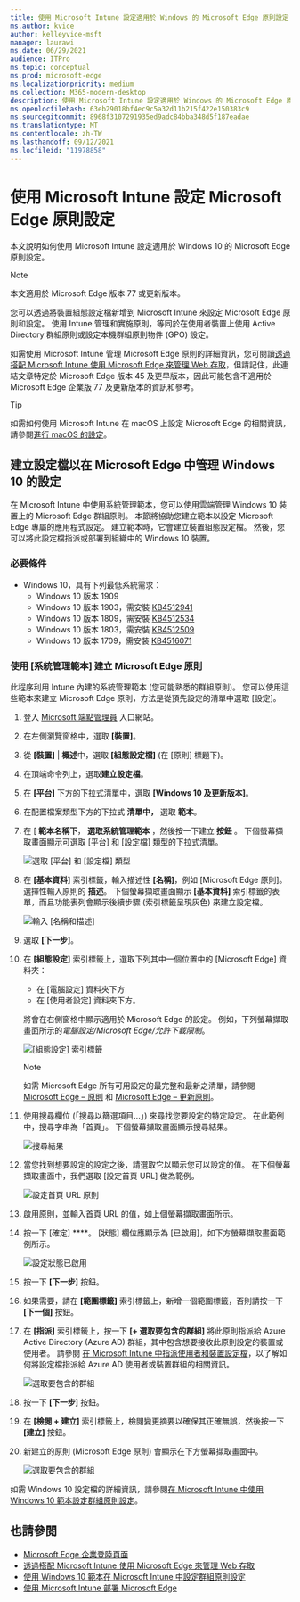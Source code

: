 ```yaml
---
title: 使用 Microsoft Intune 設定適用於 Windows 的 Microsoft Edge 原則設定
ms.author: kvice
author: kelleyvice-msft
manager: laurawi
ms.date: 06/29/2021
audience: ITPro
ms.topic: conceptual
ms.prod: microsoft-edge
ms.localizationpriority: medium
ms.collection: M365-modern-desktop
description: 使用 Microsoft Intune 設定適用於 Windows 的 Microsoft Edge 原則設定。
ms.openlocfilehash: 63eb29018bf4ec9c5a32d11b215f422e150383c9
ms.sourcegitcommit: 8968f3107291935ed9adc84bba348d5f187eadae
ms.translationtype: MT
ms.contentlocale: zh-TW
ms.lasthandoff: 09/12/2021
ms.locfileid: "11978858"
---
```

# <a name="configure-microsoft-edge-policy-settings-with-microsoft-intune"></a>使用 Microsoft Intune 設定 Microsoft Edge 原則設定

本文說明如何使用 Microsoft Intune 設定適用於 Windows 10 的 Microsoft Edge 原則設定。

> [!NOTE]
> 本文適用於 Microsoft Edge 版本 77 或更新版本。

您可以透過將裝置組態設定檔新增到 Microsoft Intune 來設定 Microsoft Edge 原則和設定。 使用 Intune 管理和實施原則，等同於在使用者裝置上使用 Active Directory 群組原則或設定本機群組原則物件 (GPO) 設定。

如需使用 Microsoft Intune 管理 Microsoft Edge 原則的詳細資訊，您可閱讀[透過搭配 Microsoft Intune 使用 Microsoft Edge 來管理 Web 存取](/intune/manage-microsoft-edge)，但請記住，此連結文章特定於 Microsoft Edge 版本 45 及更早版本，因此可能包含不適用於 Microsoft Edge 企業版 77 及更新版本的資訊和參考。

> [!TIP]
> 如需如何使用 Microsoft Intune 在 macOS 上設定 Microsoft Edge 的相關資訊，請參閱[進行 macOS 的設定](configure-microsoft-edge-on-mac.md)。

## <a name="create-a-profile-to-manage-settings-in-microsoft-edge-for-windows-10"></a>建立設定檔以在 Microsoft Edge 中管理 Windows 10 的設定

在 Microsoft Intune 中使用系統管理範本，您可以使用雲端管理 Windows 10 裝置上的 Microsoft Edge 群組原則。 本節將協助您建立範本以設定 Microsoft Edge 專屬的應用程式設定。 建立範本時，它會建立裝置組態設定檔。 然後，您可以將此設定檔指派或部署到組織中的 Windows 10 裝置。

### <a name="prerequisites"></a>必要條件

- Windows 10，具有下列最低系統需求︰
  - Windows 10 版本 1909
  - Windows 10 版本 1903，需安裝 [KB4512941](https://support.microsoft.com/kb/4512941)
  - Windows 10 版本 1809，需安裝 [KB4512534](https://support.microsoft.com/kb/4512534)
  - Windows 10 版本 1803，需安裝 [KB4512509](https://support.microsoft.com/kb/4512509)
  - Windows 10 版本 1709，需安裝 [KB4516071](https://support.microsoft.com/kb/4516071)

### <a name="use-administrative-templates-to-create-a-policy-for-microsoft-edge"></a>使用 [系統管理範本] 建立 Microsoft Edge 原則

此程序利用 Intune 內建的系統管理範本 (您可能熟悉的群組原則)。 您可以使用這些範本來建立 Microsoft Edge 原則，方法是從預先設定的清單中選取 [設定]。

1. 登入 [Microsoft 端點管理員](https://endpoint.microsoft.com/) 入口網站。
2. 在左側瀏覽窗格中，選取 **[裝置]**。
3. 從 **[裝置]** | **概述**中，選取 **[組態設定檔]** (在 [原則] 標題下)。
4. 在頂端命令列上，選取**建立設定檔**。
5. 在 **[平台]** 下方的下拉式清單中，選取 **[Windows 10 及更新版本]**。
6. 在配置檔案類型下方的下拉式 **清單中，** 選取 **範本**。
7. 在 [ **範本名稱下**， **選取系統管理範本** ，然後按一下建立 **按鈕** 。 下個螢幕擷取畫面顯示可選取 [平台] 和 [設定檔] 類型的下拉式清單。

    ![選取 [平台] 和 [設定檔] 類型](./media/configure-edge-with-intune/create-profile-platform.png)

7. 在 **[基本資料]** 索引標籤，輸入描述性 **[名稱]**，例如 [Microsoft Edge 原則]。 選擇性輸入原則的 **描述**。
下個螢幕擷取畫面顯示 **[基本資料]** 索引標籤的表單，而且功能表列會顯示後續步驟 (索引標籤呈現灰色) 來建立設定檔。

   ![輸入 [名稱和描述]](./media/configure-edge-with-intune/create-profile-basics-tab.png)

8. 選取 **\[下一步\]**。
9. 在 **[組態設定]** 索引標籤上，選取下列其中一個位置中的 [Microsoft Edge] 資料夾：

   - 在 [電腦設定] 資料夾下方
   - 在 [使用者設定] 資料夾下方。

   將會在右側窗格中顯示適用於 Microsoft Edge 的設定。 例如，下列螢幕擷取畫面所示的*電腦設定/Microsoft Edge/允許下載限制*。

   ![[組態設定] 索引標籤](./media/configure-edge-with-intune/create-profile-configuration-settings-tab.png)

   > [!NOTE]
   > 如需 Microsoft Edge 所有可用設定的最完整和最新之清單，請參閱 [Microsoft Edge – 原則](./microsoft-edge-policies.md) 和 [Microsoft Edge – 更新原則](./microsoft-edge-update-policies.md)。

10. 使用搜尋欄位 (「搜尋以篩選項目...」) 來尋找您要設定的特定設定。 在此範例中，搜尋字串為「首頁」。 下個螢幕擷取畫面顯示搜尋結果。

    ![搜尋結果](./media/configure-edge-with-intune/create-profile-configuration-settings-tab-search.png)

11. 當您找到想要設定的設定之後，請選取它以顯示您可以設定的值。 在下個螢幕擷取畫面中，我們選取 [設定首頁 URL] 做為範例。

    ![設定首頁 URL 原則](./media/configure-edge-with-intune/create-profile-configuration-settings-tab-edit-pol.png)

12. 啟用原則，並輸入首頁 URL 的值，如上個螢幕擷取畫面所示。

13. 按一下 \[確定\] ****。 [狀態] 欄位應顯示為 [已啟用]，如下方螢幕擷取畫面範例所示。

    ![設定狀態已啟用](./media/configure-edge-with-intune/create-profile-configuration-settings-tab-set-enabled.png)

14. 按一下 **\[下一步\]** 按鈕。

15. 如果需要，請在 **[範圍標籤]** 索引標籤上，新增一個範圍標籤，否則請按一下 **[下一個]** 按鈕。

16. 在 **[指派]** 索引標籤上，按一下 **[+ 選取要包含的群組]** 將此原則指派給 Azure Active Directory (Azure AD) 群組，其中包含想要接收此原則設定的裝置或使用者。 請參閱 [在 Microsoft Intune 中指派使用者和裝置設定檔](/intune/device-profile-assign)，以了解如何將設定檔指派給 Azure AD 使用者或裝置群組的相關資訊。

    ![選取要包含的群組](./media/configure-edge-with-intune/create-profile-assignments-tab.png)

17. 按一下 **\[下一步\]** 按鈕。

18. 在 **[檢閱 + 建立]** 索引標籤上，檢閱變更摘要以確保其正確無誤，然後按一下 **[建立]** 按鈕。

19. 新建立的原則 (Microsoft Edge 原則) 會顯示在下方螢幕擷取畫面中。

    ![選取要包含的群組](./media/configure-edge-with-intune/create-profile-new-policy-finished.png)

如需 Windows 10 設定檔的詳細資訊，請參閱[在 Microsoft Intune 中使用 Windows 10 範本設定群組原則設定](/intune/administrative-templates-windows)。

## <a name="see-also"></a>也請參閱

- [Microsoft Edge 企業登陸頁面](https://aka.ms/EdgeEnterprise)
- [透過搭配 Microsoft Intune 使用 Microsoft Edge 來管理 Web 存取](/intune/manage-microsoft-edge)
- [使用 Windows 10 範本在 Microsoft Intune 中設定群組原則設定](/intune/administrative-templates-windows)
- [使用 Microsoft Intune 部署 Microsoft Edge](/intune/apps/apps-windows-edge/?bc=https%3a%2f%2fdocs.microsoft.com%2fDeployEdge%2fbreadcrumb%2ftoc.json&toc=https%3a%2f%2fdocs.microsoft.com%2fDeployEdge%2ftoc.json)
